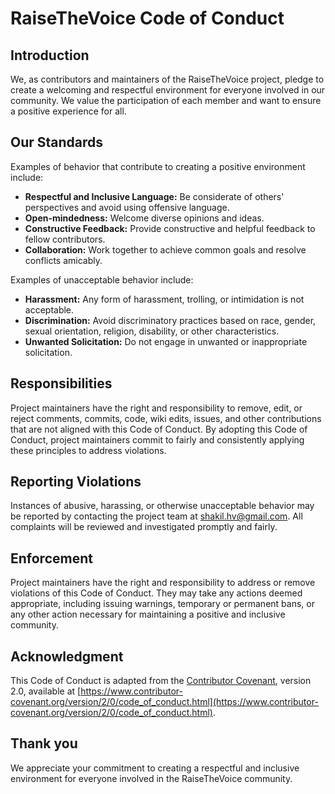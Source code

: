 # RaiseTheVoice Code of Conduct

## Introduction

We, as contributors and maintainers of the RaiseTheVoice project, pledge to create a welcoming and respectful environment for everyone involved in our community. We value the participation of each member and want to ensure a positive experience for all.

## Our Standards

Examples of behavior that contribute to creating a positive environment include:

- **Respectful and Inclusive Language:** Be considerate of others' perspectives and avoid using offensive language.
- **Open-mindedness:** Welcome diverse opinions and ideas.
- **Constructive Feedback:** Provide constructive and helpful feedback to fellow contributors.
- **Collaboration:** Work together to achieve common goals and resolve conflicts amicably.

Examples of unacceptable behavior include:

- **Harassment:** Any form of harassment, trolling, or intimidation is not acceptable.
- **Discrimination:** Avoid discriminatory practices based on race, gender, sexual orientation, religion, disability, or other characteristics.
- **Unwanted Solicitation:** Do not engage in unwanted or inappropriate solicitation.

## Responsibilities

Project maintainers have the right and responsibility to remove, edit, or reject comments, commits, code, wiki edits, issues, and other contributions that are not aligned with this Code of Conduct. By adopting this Code of Conduct, project maintainers commit to fairly and consistently applying these principles to address violations.

## Reporting Violations

Instances of abusive, harassing, or otherwise unacceptable behavior may be reported by contacting the project team at [shakil.hv@gmail.com](mailto:shakil.hv@gmail.com). All complaints will be reviewed and investigated promptly and fairly.

## Enforcement

Project maintainers have the right and responsibility to address or remove violations of this Code of Conduct. They may take any actions deemed appropriate, including issuing warnings, temporary or permanent bans, or any other action necessary for maintaining a positive and inclusive community.

## Acknowledgment

This Code of Conduct is adapted from the [Contributor Covenant](https://www.contributor-covenant.org), version 2.0, available at [https://www.contributor-covenant.org/version/2/0/code_of_conduct.html](https://www.contributor-covenant.org/version/2/0/code_of_conduct.html).

## Thank you

We appreciate your commitment to creating a respectful and inclusive environment for everyone involved in the RaiseTheVoice community.